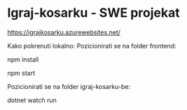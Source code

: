 # Igraj-kosarku - SWE projekat
https://igrajkosarku.azurewebsites.net/

Kako pokrenuti lokalno:
Pozicionirati se na folder frontend:

npm install

npm start

Pozicionirati se na folder igraj-kosarku-be:

dotnet watch run
